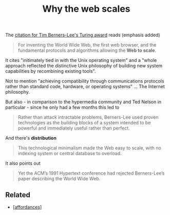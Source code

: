 ﻿---
backlinks:
- title: Affordances of digital technology
  url: /sense/Affordances/affordances-of-digital-technology.html
title: Why the web scales
---
The [citation for Tim Berners-Lee's Turing award](https://amturing.acm.org/award_winners/berners-lee_8087960.cfm) reads (emphasis added)

> For inventing the World Wide Web, the first web browser, and the fundamental protocols and algorithms allowing the **Web to scale**.

It cites "initimately tied in with the Unix operating system" and a "whole approach reflected the distinctive Unix philosophy of building new system capabilities by recombining existing tools".

Not to mention "achieving compatibility through communications protocols rather than standard code, hardware, or operating systems" ... The Internet philosophy.

But also - in comparison to the hypermedia community and Ted Nelson in particular - since he only had a few months this led to
> Rather than attack intractable problems, Berners-Lee used proven technologies as the building blocks of a system intended to be powerful and immediately useful rather than perfect.

And there's **distribution**
> This technological minimalism made the Web easy to scale, with no indexing system or central database to overload.

It also points out
> Yet the ACM’s 1991 Hypertext conference had rejected Berners-Lee’s paper describing the World Wide Web.

## Related 

- [[affordances]]


[//begin]: # "Autogenerated link references for markdown compatibility"
[affordances]: affordances "Affordances"
[//end]: # "Autogenerated link references"